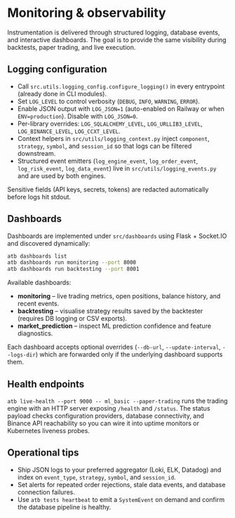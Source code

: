 # Monitoring & observability

Instrumentation is delivered through structured logging, database events, and interactive dashboards. The goal is to provide the
same visibility during backtests, paper trading, and live execution.

## Logging configuration

- Call `src.utils.logging_config.configure_logging()` in every entrypoint (already done in CLI modules).
- Set `LOG_LEVEL` to control verbosity (`DEBUG`, `INFO`, `WARNING`, `ERROR`).
- Enable JSON output with `LOG_JSON=1` (auto-enabled on Railway or when `ENV=production`). Disable with `LOG_JSON=0`.
- Per-library overrides: `LOG_SQLALCHEMY_LEVEL`, `LOG_URLLIB3_LEVEL`, `LOG_BINANCE_LEVEL`, `LOG_CCXT_LEVEL`.
- Context helpers in `src/utils/logging_context.py` inject `component`, `strategy`, `symbol`, and `session_id` so that logs can be
  filtered downstream.
- Structured event emitters (`log_engine_event`, `log_order_event`, `log_risk_event`, `log_data_event`) live in
  `src/utils/logging_events.py` and are used by both engines.

Sensitive fields (API keys, secrets, tokens) are redacted automatically before logs hit stdout.

## Dashboards

Dashboards are implemented under `src/dashboards` using Flask + Socket.IO and discovered dynamically:

```bash
atb dashboards list
atb dashboards run monitoring --port 8000
atb dashboards run backtesting --port 8001
```

Available dashboards:

- **monitoring** – live trading metrics, open positions, balance history, and recent events.
- **backtesting** – visualise strategy results saved by the backtester (requires DB logging or CSV exports).
- **market_prediction** – inspect ML prediction confidence and feature diagnostics.

Each dashboard accepts optional overrides (`--db-url`, `--update-interval`, `--logs-dir`) which are forwarded only if the
underlying dashboard supports them.

## Health endpoints

`atb live-health --port 9000 -- ml_basic --paper-trading` runs the trading engine with an HTTP server exposing `/health` and
`/status`. The status payload checks configuration providers, database connectivity, and Binance API reachability so you can wire
it into uptime monitors or Kubernetes liveness probes.

## Operational tips

- Ship JSON logs to your preferred aggregator (Loki, ELK, Datadog) and index on `event_type`, `strategy`, `symbol`, and
  `session_id`.
- Set alerts for repeated order rejections, stale data events, and database connection failures.
- Use `atb tests heartbeat` to emit a `SystemEvent` on demand and confirm the database pipeline is healthy.
